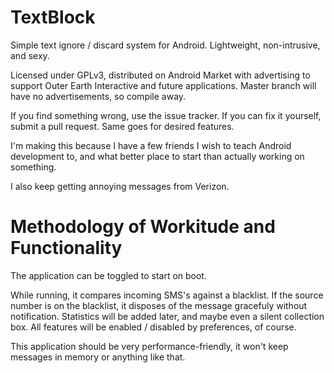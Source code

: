 TextBlock
=========

Simple text ignore / discard system for Android. Lightweight, non-intrusive, and sexy.

Licensed under GPLv3, distributed on Android Market with advertising to support Outer Earth Interactive and future applications. Master branch will have no advertisements, so compile away.

If you find something wrong, use the issue tracker. If you can fix it yourself, submit a pull request. Same goes for desired features.

I'm making this because I have a few friends I wish to teach Android development to, and what better place to start than actually working on something.

I also keep getting annoying messages from Verizon.


Methodology of Workitude and Functionality 
==========================================

The application can be toggled to start on boot.

While running, it compares incoming SMS's against a blacklist. If the source number is on the blacklist, it disposes of the message gracefuly without notification. Statistics will be added later, and maybe even a silent collection box. All features will be enabled / disabled by preferences, of course.

This application should be very performance-friendly, it won't keep messages in memory or anything like that.


